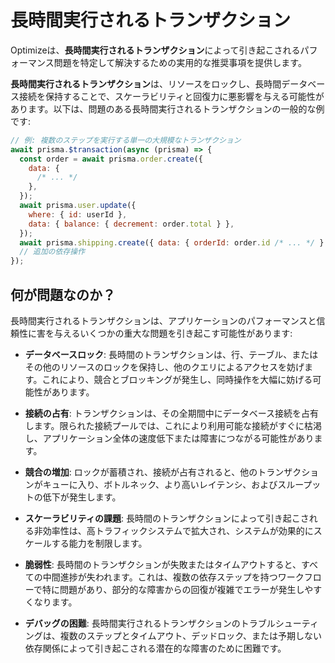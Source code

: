 # 長時間実行されるトランザクション

Optimizeは、**長時間実行されるトランザクション**によって引き起こされるパフォーマンス問題を特定して解決するための実用的な推奨事項を提供します。

**長時間実行されるトランザクション**は、リソースをロックし、長時間データベース接続を保持することで、スケーラビリティと回復力に悪影響を与える可能性があります。以下は、問題のある長時間実行されるトランザクションの一般的な例です:

```javascript
// 例: 複数のステップを実行する単一の大規模なトランザクション
await prisma.$transaction(async (prisma) => {
  const order = await prisma.order.create({
    data: {
      /* ... */
    },
  });
  await prisma.user.update({
    where: { id: userId },
    data: { balance: { decrement: order.total } },
  });
  await prisma.shipping.create({ data: { orderId: order.id /* ... */ } });
  // 追加の依存操作
});
```

## 何が問題なのか？

長時間実行されるトランザクションは、アプリケーションのパフォーマンスと信頼性に害を与えるいくつかの重大な問題を引き起こす可能性があります:

- **データベースロック**: 長時間のトランザクションは、行、テーブル、またはその他のリソースのロックを保持し、他のクエリによるアクセスを妨げます。これにより、競合とブロッキングが発生し、同時操作を大幅に妨げる可能性があります。

- **接続の占有**: トランザクションは、その全期間中にデータベース接続を占有します。限られた接続プールでは、これにより利用可能な接続がすぐに枯渇し、アプリケーション全体の速度低下または障害につながる可能性があります。

- **競合の増加**: ロックが蓄積され、接続が占有されると、他のトランザクションがキューに入り、ボトルネック、より高いレイテンシ、およびスループットの低下が発生します。

- **スケーラビリティの課題**: 長時間のトランザクションによって引き起こされる非効率性は、高トラフィックシステムで拡大され、システムが効果的にスケールする能力を制限します。

- **脆弱性**: 長時間のトランザクションが失敗またはタイムアウトすると、すべての中間進捗が失われます。これは、複数の依存ステップを持つワークフローで特に問題があり、部分的な障害からの回復が複雑でエラーが発生しやすくなります。

- **デバッグの困難**: 長時間実行されるトランザクションのトラブルシューティングは、複数のステップとタイムアウト、デッドロック、または予期しない依存関係によって引き起こされる潜在的な障害のために困難です。

